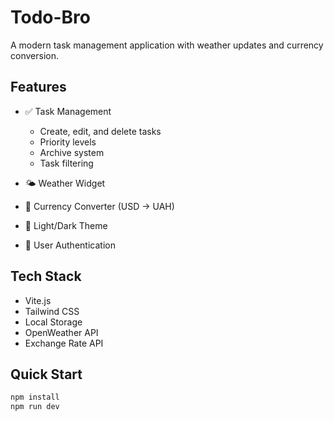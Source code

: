# Todo-Bro

A modern task management application with weather updates and currency conversion.

## Features

- ✅ Task Management
    - Create, edit, and delete tasks
    - Priority levels
    - Archive system
    - Task filtering

- 🌤 Weather Widget
- 💱 Currency Converter (USD → UAH)
- 🎨 Light/Dark Theme
- 🔐 User Authentication

## Tech Stack

- Vite.js
- Tailwind CSS
- Local Storage
- OpenWeather API
- Exchange Rate API

## Quick Start

```bash
npm install
npm run dev
```